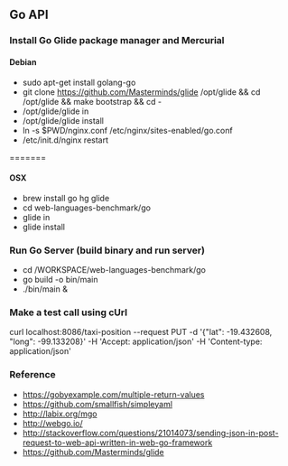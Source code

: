 Go API
---

### Install Go Glide package manager and Mercurial

#### Debian
* sudo apt-get install golang-go
* git clone https://github.com/Masterminds/glide /opt/glide && cd /opt/glide && make bootstrap && cd -
* /opt/glide/glide in
* /opt/glide/glide install
* ln -s $PWD/nginx.conf /etc/nginx/sites-enabled/go.conf
* /etc/init.d/nginx restart

=======

#### OSX
* brew install go hg glide
* cd web-languages-benchmark/go
* glide in
* glide install

### Run Go Server (build binary and run server)
* cd /WORKSPACE/web-languages-benchmark/go
* go build -o bin/main
* ./bin/main &

### Make a test call using cUrl
curl localhost:8086/taxi-position --request PUT -d '{"lat": -19.432608, "long": -99.133208}' -H 'Accept: application/json' -H 'Content-type: application/json'

### Reference
* https://gobyexample.com/multiple-return-values
* https://github.com/smallfish/simpleyaml
* http://labix.org/mgo
* http://webgo.io/
* http://stackoverflow.com/questions/21014073/sending-json-in-post-request-to-web-api-written-in-web-go-framework
* https://github.com/Masterminds/glide